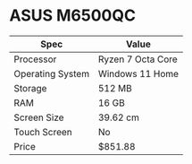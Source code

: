 # ASUS M6500QC

| Spec | Value |
|---|---|
| Processor | Ryzen 7 Octa Core |
| Operating System | Windows 11 Home |
| Storage | 512 MB |
| RAM | 16 GB |
| Screen Size | 39.62 cm |
| Touch Screen | No |
| Price | $851.88 |
